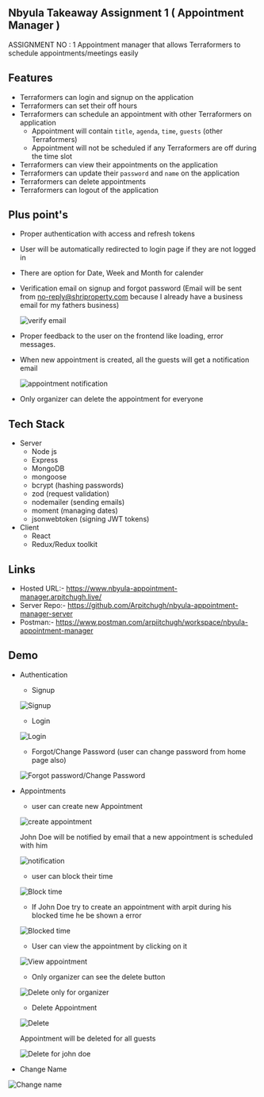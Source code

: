 ## Nbyula Takeaway Assignment 1 ( Appointment Manager )

ASSIGNMENT NO : 1 Appointment manager that allows Terraformers to schedule appointments/meetings easily

## Features

- Terraformers can login and signup on the application
- Terraformers can set their off hours
- Terraformers can schedule an appointment with other Terraformers on application
  - Appointment will contain `title`, `agenda`, `time`, `guests` (other Terraformers)
  - Appointment will not be scheduled if any Terraformers are off during the time slot
- Terraformers can view their appointments on the application
- Terraformers can update their `password` and `name` on the application
- Terraformers can delete appointments
- Terraformers can logout of the application

## Plus point's

- Proper authentication with access and refresh tokens
- User will be automatically redirected to login page if they are not logged in
- There are option for Date, Week and Month for calender
- Verification email on signup and forgot password (Email will be sent from no-reply@shriproperty.com because I already have a business email for my fathers business)

  ![verify email](https://user-images.githubusercontent.com/69336518/190984135-3167b390-dc8e-4e5a-a0e1-253e23d57671.png)

- Proper feedback to the user on the frontend like loading, error messages.
- When new appointment is created, all the guests will get a notification email

  ![appointment notification](https://user-images.githubusercontent.com/63435960/191002162-5c39bbf5-4b9f-47d8-9827-2b84b242c479.png)

- Only organizer can delete the appointment for everyone

## Tech Stack
- Server
    - Node js
    - Express
    - MongoDB
    - mongoose
    - bcrypt (hashing passwords)
    - zod (request validation)
    - nodemailer (sending emails)
    - moment (managing dates)
    - jsonwebtoken (signing JWT tokens)
- Client
    - React
    - Redux/Redux toolkit

## Links

- Hosted URL:- https://www.nbyula-appointment-manager.arpitchugh.live/
- Server Repo:- https://github.com/Arpitchugh/nbyula-appointment-manager-server
- Postman:- https://www.postman.com/arpiitchugh/workspace/nbyula-appointment-manager

## Demo

- Authentication

  - Signup

  ![Signup](https://user-images.githubusercontent.com/63435960/191005272-94bafc57-e88c-4f3b-919d-8559124db37f.gif)

  - Login

  ![Login](https://user-images.githubusercontent.com/63435960/191005443-e98daabe-abc8-4d28-8fb5-bd29193ff509.gif)

  - Forgot/Change Password (user can change password from home page also)

  ![Forgot password/Change Password](https://user-images.githubusercontent.com/63435960/191006644-e42b880f-658c-453a-bf67-36653df30f7e.gif)

- Appointments

  - user can create new Appointment

  ![create appointment](https://user-images.githubusercontent.com/63435960/191008076-5592e4d0-bf22-4689-af1f-685f0c7dbe21.gif)

  John Doe will be notified by email that a new appointment is scheduled with him

  ![notification](https://user-images.githubusercontent.com/63435960/191008324-23c6a404-e1c6-40a6-849d-642fe54d99e0.png)

  - user can block their time

  ![Block time](https://user-images.githubusercontent.com/63435960/191008589-8bfec765-3d7d-4f53-9973-b42065a17bca.gif)

  - If John Doe try to create an appointment with arpit during his blocked time he be shown a error

  ![Blocked time](https://user-images.githubusercontent.com/63435960/191008922-cf171c72-f931-4b96-9ca3-f44997689102.gif)

  - User can view the appointment by clicking on it

  ![View appointment](https://user-images.githubusercontent.com/63435960/191009758-b2f2e317-80e7-4073-a1f9-67613f49b78c.png)

  - Only organizer can see the delete button

  ![Delete only for organizer](https://user-images.githubusercontent.com/63435960/191010140-4a9401d5-91d0-44b8-a873-39489f9eafab.png)

  - Delete Appointment

  ![Delete](https://user-images.githubusercontent.com/63435960/191010514-b514a044-55f8-423c-8b41-56644748313c.gif)

  Appointment will be deleted for all guests

  ![Delete for john doe](https://user-images.githubusercontent.com/63435960/191010687-d9a0ba7b-cad0-4923-b0b9-239d878d5e2a.png)

- Change Name

![Change name](https://user-images.githubusercontent.com/63435960/191011213-595aa863-a433-48f1-bf9d-5a8edcb4c36c.gif)
